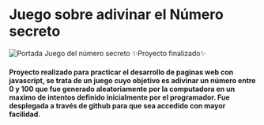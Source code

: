 # **Juego sobre adivinar el Número secreto**
![Portada Juego del número secreto](https://github.com/Mariand5/juego-secreto/assets/118864547/da68c9f3-1333-4367-a291-51885bda0a95)
:sparkles:Proyecto finalizado:sparkles:
#### Proyecto realizado para practicar el desarrollo de paginas web con javascript, se trata de un juego cuyo objetivo es adivinar un número entre 0 y 100 que fue generado aleatoriamente por la computadora en un maximo de intentos definido inicialmente por el programador. Fue desplegada a través de github para que sea accedido con mayor facilidad.
